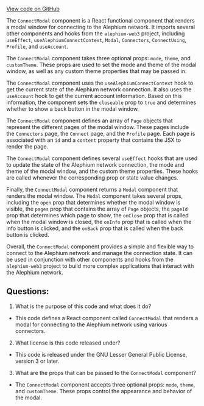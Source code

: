 [View code on GitHub](https://github.com/alephium/alephium-web3/packages/web3-react/src/components/ConnectModal/index.tsx)

The `ConnectModal` component is a React functional component that renders a modal window for connecting to the Alephium network. It imports several other components and hooks from the `alephium-web3` project, including `useEffect`, `useAlephiumConnectContext`, `Modal`, `Connectors`, `ConnectUsing`, `Profile`, and `useAccount`.

The `ConnectModal` component takes three optional props: `mode`, `theme`, and `customTheme`. These props are used to set the mode and theme of the modal window, as well as any custom theme properties that may be passed in.

The `ConnectModal` component uses the `useAlephiumConnectContext` hook to get the current state of the Alephium network connection. It also uses the `useAccount` hook to get the current account information. Based on this information, the component sets the `closeable` prop to `true` and determines whether to show a back button in the modal window.

The `ConnectModal` component defines an array of `Page` objects that represent the different pages of the modal window. These pages include the `Connectors` page, the `Connect` page, and the `Profile` page. Each page is associated with an `id` and a `content` property that contains the JSX to render the page.

The `ConnectModal` component defines several `useEffect` hooks that are used to update the state of the Alephium network connection, the mode and theme of the modal window, and the custom theme properties. These hooks are called whenever the corresponding prop or state value changes.

Finally, the `ConnectModal` component returns a `Modal` component that renders the modal window. The `Modal` component takes several props, including the `open` prop that determines whether the modal window is visible, the `pages` prop that contains the array of `Page` objects, the `pageId` prop that determines which page to show, the `onClose` prop that is called when the modal window is closed, the `onInfo` prop that is called when the info button is clicked, and the `onBack` prop that is called when the back button is clicked.

Overall, the `ConnectModal` component provides a simple and flexible way to connect to the Alephium network and manage the connection state. It can be used in conjunction with other components and hooks from the `alephium-web3` project to build more complex applications that interact with the Alephium network.
## Questions: 
 1. What is the purpose of this code and what does it do?
- This code defines a React component called `ConnectModal` that renders a modal for connecting to the Alephium network using various connectors.

2. What license is this code released under?
- This code is released under the GNU Lesser General Public License, version 3 or later.

3. What are the props that can be passed to the `ConnectModal` component?
- The `ConnectModal` component accepts three optional props: `mode`, `theme`, and `customTheme`. These props control the appearance and behavior of the modal.